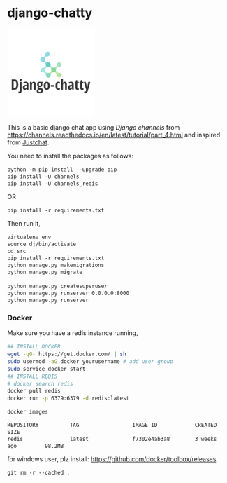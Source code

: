 # django-chatty

![](django-chatty.png)

This is a basic django chat app using *Django channels* from https://channels.readthedocs.io/en/latest/tutorial/part_4.html and inspired from [Justchat](https://github.com/justdjango/justchat).

You need to install the packages as follows:

```
python -m pip install --upgrade pip
pip install -U channels
pip install -U channels_redis
```
OR

```
pip install -r requirements.txt
```

Then run it,

```
virtualenv env
source dj/bin/activate
cd src
pip install -r requirements.txt
python manage.py makemigrations
python manage.py migrate

python manage.py createsuperuser
python manage.py runserver 0.0.0.0:8000
python manage.py runserver
```

### Docker

Make sure you have a redis instance running,

```bash
## INSTALL DOCKER
wget -qO- https://get.docker.com/ | sh
sudo usermod -aG docker yourusername # add user group 
sudo service docker start
## INSTALL REDIS
# docker search redis
docker pull redis
docker run -p 6379:6379 -d redis:latest
```

```
docker images
```

```
REPOSITORY          TAG                 IMAGE ID            CREATED             SIZE
redis               latest              f7302e4ab3a8        3 weeks ago         98.2MB
```

for windows user, plz install:
https://github.com/docker/toolbox/releases



```
git rm -r --cached .
```

